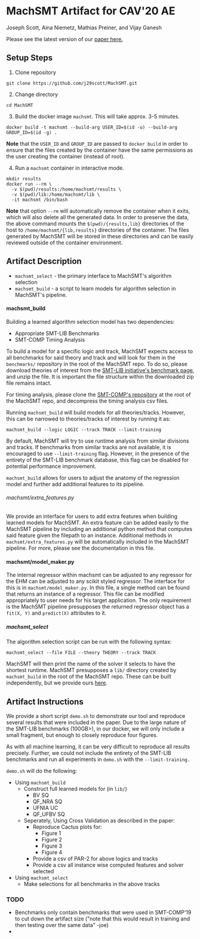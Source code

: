 # MachSMT Artifact for CAV'20 AE

Joseph Scott, Aina Niemetz, Mathias Preiner, and Vijay Ganesh

Please see the latest version of our [paper here.](google.com)

## Setup Steps

1. Clone repository
  ```
  git clone https://github.com/j29scott/MachSMT.git
  ```

2. Change directory
  ```
  cd MachSMT
  ```

3. Build the docker image `machsmt`. This will take approx. 3-5 minutes.
  ```
  docker build -t machsmt --build-arg USER_ID=$(id -u) --build-arg GROUP_ID=$(id -g) .
  ```
  **Note** that the `USER_ID` and `GROUP_ID` are passed to `docker build` in
  order to ensure that the files created by the container have the same
  permissions as the user creating the container (instead of root).

4. Run a `machsmt` container in interactive mode.
  ```
  mkdir results
  docker run --rm \
    -v $(pwd)/results:/home/machsmt/results \
    -v $(pwd)/lib:/home/machsmt/lib \
    -it machsmt /bin/bash
  ```
  **Note** that option `--rm` will automatically remove the container when it
  exits, which will also delete all the generated data.
  In order to preserve the data, the above command mounts the
  `$(pwd)/{results,lib}` directories of the host to
  `/home/machsmt/{lib,results}` directories of the container.
  The files generated by MachSMT will be stored in these directories and can be
  easily reviewed outside of the container environment.


## Artifact Description


* `machsmt_select` - the primary interface to MachSMT's algorithm selection
* `machsmt_build`  - a script to learn models for algorithm selection in MachSMT's pipeline.


#### machsmt_build

Building a learned algorithm selection model has two dependencies:
* Appropriate SMT-LIB Benchmarks
* SMT-COMP Timing Analysis

To build a model for a specific logic and track, MachSMT expects access to all benchmarks for said theory and track and will look for them in the  `benchmarks/`  repository in the root of the MachSMT repo. To do so, please download theories of interest from the [SMT-LIB initiative's benchmark page](http://smtlib.cs.uiowa.edu/benchmarks.shtml), and unzip the file. It is important the file structure within the downloaded zip file remains intact.

For timing analysis, please clone the [SMT-COMP's repository](https://github.com/SMT-COMP/smt-comp) at the root of the MachSMT repo, and decompress the timing analysis csv files.

Running `machsmt_build` will build models for all theories/tracks. However, this can be narrowed to theories/tracks of interest by running it as:

```machsmt_build --logic LOGIC --track TRACK --limit-training```

By default, MachSMT will try to use runtime analysis from similar divisions and tracks. If benchmarks from similar tracks are not available, it is encouraged to use `--limit-training` flag. However, in the presence of the entirety of the SMT-LIB benchmark database, this flag can be disabled for potential performance improvement. 

`machsmt_build` allows for users to adjust the anatomy of the regression model and further add additional features to its pipeline. 

###### machsmt/extra_features.py

We provide an interface for users to add extra features when building learned models for MachSMT. An extra feature can be added easily to the MachSMT pipeline by including an additional python method that computes said feature given the filepath to an instance. Additional methods in `machsmt/extra_features.py` will be automatically included in the MachSMT pipeline. For more, please see the documentation in this file.

#### machsmt/model_maker.py

The internal regressor within machsmt can be adjusted to any regressor for the EHM can be adjusted to any scikit styled regressor. The interface for this is in `machsmt/model_maker.py`. In this file, a single method can be found that returns an instance of a regressor. This file can be modified appropriately to user needs for his target application. The only requirement is the MachSMT pipeline presupposes the returned regressor object has a `fit(X, Y)` and `predict(X)` attributes to it.  

##### machsmt_select
The algorithm selection script can be run with the following syntax: 

```machsmt_select --file FILE --theory THEORY --track TRACK``` 

MachSMT will then print the name of the solver it selects to have the shortest runtime. MachSMT presupposes a `lib/` directory created by `machsmt_build` in the root of the MachSMT repo. These can be built independently, but we provide ours [here](https://www.dropbox.com/s/773l8axaxbah2yv/lib.zip?dl=1).


## Artifact Instructions

We provide a short script `demo.sh` to demonstrate our tool and reproduce several results that were included in the paper. Due to the large nature of the SMT-LIB benchmarks (100GB>), in our docker, we will only include a small fragment, but enough to closely reproduce four figures.

As with all machine learning, it can be very difficult to reproduce all results precisely. Further, we could not include the entirety of the SMT-LIB benchmarks and run all experiments in `demo.sh` with the `--limit-training.`

`demo.sh` will do the following:
* Using `machsmt_build`
    * Construct full learned models for (in `lib/`)
        *  BV SQ
        *  QF_NRA SQ
        *  UFNIA UC
        *  QF_UFBV SQ
    * Seperately, Using Cross Validation as described in the paper:
        * Reproduce Cactus plots for:
            * Figure 1
            * Figure 2
            * Figure 3
            * Figure 4
        * Provide a csv of PAR-2 for above logics and tracks
        * Provide a csv all instance wise computed features and solver selected 
* Using `machsmt_select`
    * Make selections for all benchmarks in the above tracks
### TODO

* Benchmarks only contain benchmarks that were used in SMT-COMP'19 to cut down
  the artifact size ("note that this would result in training and then testing over the same data" -joe)
* 

